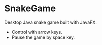 # SnakeGame
Desktop Java snake game built with JavaFX. 

* Control with arrow keys. 
* Pause the game by space key.
